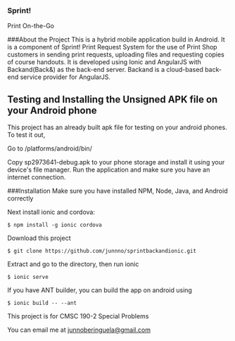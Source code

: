 ### Sprint!
Print On-the-Go

###About the Project
This is a hybrid mobile application build in Android. It is a component of Sprint! Print Request System for the use of Print Shop customers in sending print requests, uploading files and requesting copies of course handouts. It is developed using Ionic and AngularJS with Backand(Back&) as the back-end server. Backand is a cloud-based back-end service provider for AngularJS. 

## Testing and Installing the Unsigned APK file on your Android phone 
  This project has an already built apk file for testing on your android phones. To test it out,
  
  Go to /platforms/android/bin/
  
  Copy sp2973641-debug.apk to your phone storage and install it using your device's file manager.
  Run the application and make sure you have an internet connection.

###Installation
Make sure you have installed NPM, Node, Java, and Android correctly

Next install ionic and cordova:

    $ npm install -g ionic cordova

Download this project

    $ git clone https://github.com/junnno/sprintbackandionic.git
    
Extract and go to the directory, then run ionic

    $ ionic serve

If you have ANT builder, you can build the app on android using

    $ ionic build -- --ant



This project is for CMSC 190-2 Special Problems


You can email me at junnoberinguela@gmail.com

